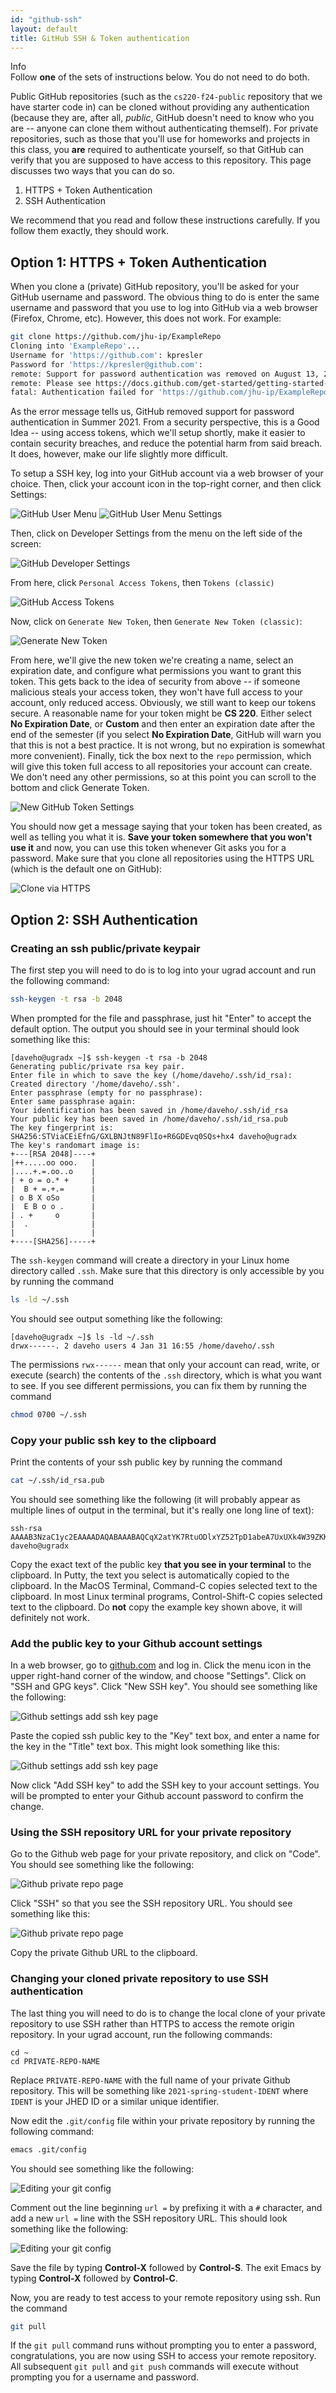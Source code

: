 ```yaml
---
id: "github-ssh"
layout: default
title: GitHub SSH & Token authentication
---
```


<div class='admonition info'>
  <div class="title">Info</div>
  <div class="content">
	Follow <strong>one</strong> of the sets of instructions below.  You do not need to do both.
  </div>
</div>

<p>Public GitHub repositories (such as the <code>cs220-f24-public</code> repository that we have starter code in) can be cloned without providing any authentication (because they are, after all, <em>public</em>, GitHub doesn't need to know who you are -- anyone can clone them without authenticating themself).  For private repositories, such as those that you'll use for homeworks and projects in this class, you <strong>are</strong> required to authenticate yourself, so that GitHub can verify that you are supposed to have access to this repository.  This page discusses two ways that you can do so.</p>

<ol>
	<li>HTTPS + Token Authentication</li>
	<li>SSH Authentication</li>
</ol>
  
<p>We recommend that you read and follow these instructions carefully. If you follow them exactly, they should work.</p>


## Option 1: HTTPS + Token Authentication

When you clone a (private) GitHub repository, you'll be asked for your GitHub username and password.  The obvious thing to do is enter the same username and password that you use to log into GitHub via a web browser (Firefox, Chrome, etc).  However, this does not work.  For example:

```bash
git clone https://github.com/jhu-ip/ExampleRepo
Cloning into 'ExampleRepo'...
Username for 'https://github.com': kpresler
Password for 'https://kpresler@github.com':
remote: Support for password authentication was removed on August 13, 2021.
remote: Please see https://docs.github.com/get-started/getting-started-with-git/about-remote-repositories#cloning-with-https-urls for information on currently recommended modes of authentication.
fatal: Authentication failed for 'https://github.com/jhu-ip/ExampleRepo/'
```

As the error message tells us, GitHub removed support for password authentication in Summer 2021.  From a security perspective, this is a Good Idea -- using access tokens, which we'll setup shortly, make it easier to contain security breaches, and reduce the potential harm from said breach.  It does, however, make our life slightly more difficult.

To setup a SSH key, log into your GitHub account via a web browser of your choice.  Then, click your account icon in the top-right corner, and then click Settings:

![GitHub User Menu](img/gh-user-menu-1.png)
![GitHub User Menu Settings](img/gh-user-menu-settings.png)

Then, click on Developer Settings from the menu on the left side of the screen:

![GitHub Developer Settings](img/gh-developer-settings.png)

From here, click `Personal Access Tokens`, then `Tokens (classic)`

![GitHub Access Tokens](img/gh-access-tokens.png)

Now, click on `Generate New Token`, then `Generate New Token (classic)`:

![Generate New Token](img/gh-new-token.png)

From here, we'll give the new token we're creating a name, select an expiration date, and configure what permissions you want to grant this token.  This gets back to the idea of security from above -- if someone malicious steals your access token, they won't have full access to your account, only reduced access.  Obviously, we still want to keep our tokens secure.  A reasonable name for your token might be **CS 220**.  Either select **No Expiration Date**, or **Custom** and then enter an expiration date after the end of the semester (if you select **No Expiration Date**, GitHub will warn you that this is not a best practice.  It is not wrong, but no expiration is somewhat more convenient).  Finally, tick the box next to the `repo` permission, which will give this token full access to all repositories your account can create.  We don't need any other permissions, so at this point you can scroll to the bottom and click Generate Token.

![New GitHub Token Settings](img/gh-new-token-settings.png)

You should now get a message saying that your token has been created, as well as telling you what it is.  **Save your token somewhere that you won't use it** and now, you can use this token whenever Git asks you for a password.  Make sure that you clone all repositories using the HTTPS URL (which is the default one on GitHub):

![Clone via HTTPS](img/gh-clone-https.png)


## Option 2: SSH Authentication

### Creating an ssh public/private keypair

The first step you will need to do is to log into your ugrad account
and run the following command:

```bash
ssh-keygen -t rsa -b 2048
```

When prompted for the file and passphrase, just hit "Enter" to accept the default option.
The output you should see in your terminal should look something like this:

```
[daveho@ugradx ~]$ ssh-keygen -t rsa -b 2048
Generating public/private rsa key pair.
Enter file in which to save the key (/home/daveho/.ssh/id_rsa): 
Created directory '/home/daveho/.ssh'.
Enter passphrase (empty for no passphrase): 
Enter same passphrase again: 
Your identification has been saved in /home/daveho/.ssh/id_rsa
Your public key has been saved in /home/daveho/.ssh/id_rsa.pub
The key fingerprint is:
SHA256:STViaCEiEfnG/GXLBNJtN89FlIo+R6GDEvq0SQs+hx4 daveho@ugradx
The key's randomart image is:
+---[RSA 2048]----+
|++.....oo ooo.   |
|....+.=.oo..o    |
| + o = o.* +     |
|  B + =.+.=      |
| o B X oSo       |
|  E B o o .      |
| . +     o       |
|  .              |
|                 |
+----[SHA256]-----+
```

The `ssh-keygen` command will create a directory in your Linux home directory called
`.ssh`.  Make sure that this directory is only accessible by you by running the
command

```bash
ls -ld ~/.ssh
```

You should see output something like the following:

```
[daveho@ugradx ~]$ ls -ld ~/.ssh
drwx------. 2 daveho users 4 Jan 31 16:55 /home/daveho/.ssh
```

The permissions `rwx------` mean that only your account can read, write, or
execute (search) the contents of the `.ssh` directory, which is what you
want to see.  If you see different permissions, you can fix them by running the command

```bash
chmod 0700 ~/.ssh
```

### Copy your public ssh key to the clipboard

Print the contents of your ssh public key by running the command

```bash
cat ~/.ssh/id_rsa.pub
```

You should see something like the following (it will probably appear as multiple
lines of output in the terminal, but it's really one long line of text):

```
ssh-rsa AAAAB3NzaC1yc2EAAAADAQABAAABAQCqX2atYK7RtuODlxYZ52TpD1abeA7UxUXk4W39ZKKy3n0bguLOzNOveJNiF7ayGtbirGNBVC/f8snNGpFa8EVjW1Wx+yAVBU0sEAz4h1cYarGUNBhr+SgwGbpFHRDjptkkFpfUu6YoAkY6wv4u4s3396EHR0IttUdOqke9OIKt1nQwr1y30qpyXwLj8nd9s4frmFI4Zo/+Gyux1kYX2kg5C8Iao54HDqTRwSbfww/1KANfF3mjfLI9CI/B5y6C4e+JRa4qoN0dAVJxEeyjo3DztdDm18G1vy2Mo4Od7TvjvA2FirDFnonMknd4QoH0tlwtxk4xzFXjZSW2xEEPWxu9 daveho@ugradx
```

Copy the exact text of the public key **that you see in your terminal** to the clipboard.
In Putty, the text you select is automatically copied to the clipboard.  In the MacOS Terminal,
Command-C copies selected text to the clipboard.  In most Linux terminal programs,
Control-Shift-C copies selected text to the clipboard.
Do **not** copy the example key shown above, it will definitely not work.

### Add the public key to your Github account settings

In a web browser, go to [github.com](https://github.com) and log in.  Click the menu icon in the
upper right-hand corner of the window, and choose "Settings".  Click on "SSH and GPG keys".
Click "New SSH key".  You should see something like the following:

![Github settings add ssh key page](img/github-new-ssh-key-1.png)

Paste the copied ssh public key to the "Key" text box, and enter a name for the
key in the "Title" text box.  This might look something like this:

![Github settings add ssh key page](img/github-new-ssh-key-2.png)

Now click "Add SSH key" to add the SSH key to your account settings.  You will be
prompted to enter your Github account password to confirm the change.

### Using the SSH repository URL for your private repository

Go to the Github web page for your private repository, and click on "Code". You should
see something like the following:

![Github private repo page](img/private-repo-page-1.png)

Click "SSH" so that you see the SSH repository URL. You should see something like this:

![Github private repo page](img/private-repo-page-2.png)

Copy the private Github URL to the clipboard.

### Changing your cloned private repository to use SSH authentication

The last thing you will need to do is to change the local clone of your private
repository to use SSH rather than HTTPS to access the remote origin repository.
In your ugrad account, run the following commands:

```
cd ~
cd PRIVATE-REPO-NAME
```

Replace `PRIVATE-REPO-NAME` with the full name of your private Github repository.
This will be something like `2021-spring-student-IDENT` where `IDENT` is your
JHED ID or a similar unique identifier.

Now edit the `.git/config` file within your private repository by running the
following command:

```bash
emacs .git/config
```

You should see something like the following:

![Editing your git config](img/edit-git-config-1.png)

Comment out the line beginning `url =` by prefixing it with a `#` character, and add
a new `url =` line with the SSH repository URL.  This should look something like
the following:

![Editing your git config](img/edit-git-config-2.png)

Save the file by typing **Control-X** followed by **Control-S**.  The exit
Emacs by typing **Control-X** followed by **Control-C**.

Now, you are ready to test access to your remote repository using ssh.
Run the command

```bash
git pull
```

If the `git pull` command runs without prompting you to enter a password, congratulations,
you are now using SSH to access your remote repository.  All subsequent `git pull` and
`git push` commands will execute without prompting you for a username and password.
